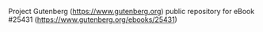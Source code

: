 Project Gutenberg (https://www.gutenberg.org) public repository for eBook #25431 (https://www.gutenberg.org/ebooks/25431)
